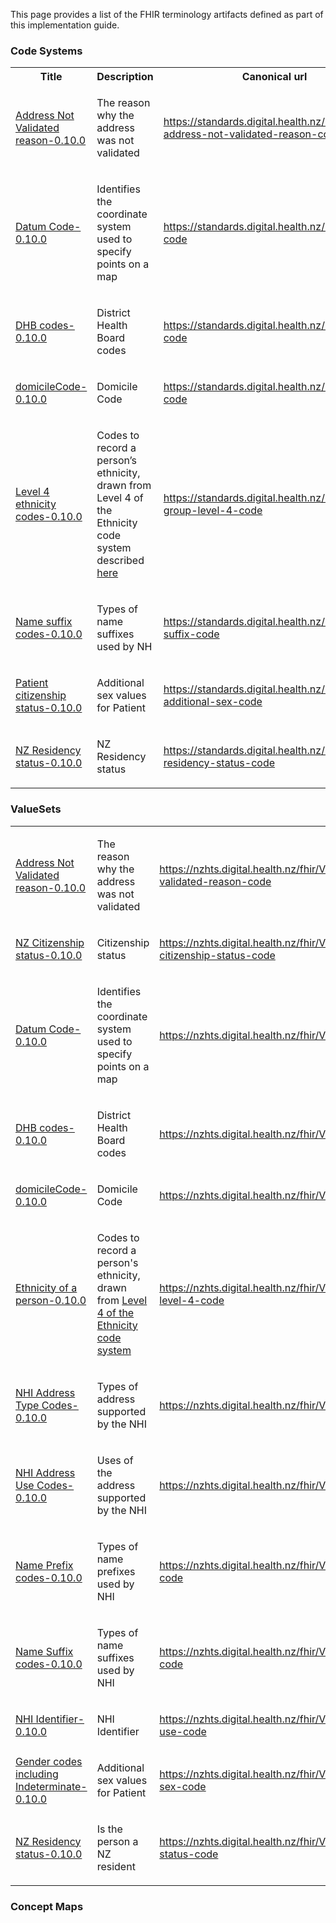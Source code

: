 This page provides a list of the FHIR terminology artifacts defined as part of this implementation guide.
<h3>Code Systems</h3>
<table class='table table-bordered table-condensed'>
<tr><th>Title</th><th>Description</th><th>Canonical url</th></tr>
<tr>
<td><a href="CodeSystem-AddressNotValidated.html">Address Not Validated reason-0.10.0</a> </td>
<td> <p>The reason why the address was not validated</p> </td>
<td> <a href="https://standards.digital.health.nz/ns/nhi-address-not-validated-reason-code">https://standards.digital.health.nz/ns/nhi-address-not-validated-reason-code</a></td>
</tr>
<tr>
<td><a href="CodeSystem-Datum.html">Datum Code-0.10.0</a> </td>
<td> <p>Identifies the coordinate system used to specify points on a map</p> </td>
<td> <a href="https://standards.digital.health.nz/ns/datum-code">https://standards.digital.health.nz/ns/datum-code</a></td>
</tr>
<tr>
<td><a href="CodeSystem-dhb-code.html">DHB codes-0.10.0</a> </td>
<td> <p>District Health Board codes</p> </td>
<td> <a href="https://standards.digital.health.nz/ns/dhb-code">https://standards.digital.health.nz/ns/dhb-code</a></td>
</tr>
<tr>
<td><a href="CodeSystem-domicile-code.html">domicileCode-0.10.0</a> </td>
<td> <p>Domicile Code</p> </td>
<td> <a href="https://standards.digital.health.nz/ns/domicile-code">https://standards.digital.health.nz/ns/domicile-code</a></td>
</tr>
<tr>
<td><a href="CodeSystem-ethnicityL4.html">Level 4 ethnicity codes-0.10.0</a> </td>
<td> <p>Codes to record a person’s ethnicity, drawn from Level 4 of the Ethnicity code system 
described <a href="http://aria.stats.govt.nz/aria/#ClassificationView:uri=http://stats.govt.nz/cms/ClassificationVersion/YVqOcFHSlguKkT17">here</a></p> </td>
<td> <a href="https://standards.digital.health.nz/ns/ethnic-group-level-4-code">https://standards.digital.health.nz/ns/ethnic-group-level-4-code</a></td>
</tr>
<tr>
<td><a href="CodeSystem-name-suffix.html">Name suffix codes-0.10.0</a> </td>
<td> <p>Types of name suffixes used by NH</p> </td>
<td> <a href="https://standards.digital.health.nz/ns/name-suffix-code">https://standards.digital.health.nz/ns/name-suffix-code</a></td>
</tr>
<tr>
<td><a href="CodeSystem-nz-additional-sex-code.html">Patient citizenship status-0.10.0</a> </td>
<td> <p>Additional sex values for Patient</p> </td>
<td> <a href="https://standards.digital.health.nz/ns/nz-additional-sex-code">https://standards.digital.health.nz/ns/nz-additional-sex-code</a></td>
</tr>
<tr>
<td><a href="CodeSystem-nz-residency-status.html">NZ Residency status-0.10.0</a> </td>
<td> <p>NZ Residency status</p> </td>
<td> <a href="https://standards.digital.health.nz/ns/nz-residency-status-code">https://standards.digital.health.nz/ns/nz-residency-status-code</a></td>
</tr>
</table>
<h3>ValueSets</h3>
<table class='table table-bordered table-condensed'>
<tr>
<td><a href="ValueSet-AddressNotValidatedReason.html">Address Not Validated reason-0.10.0</a> </td>
<td> <p>The reason why the address was not validated</p></td>
<td> <a href="https://nzhts.digital.health.nz/fhir/ValueSet/address-not-validated-reason-code">https://nzhts.digital.health.nz/fhir/ValueSet/address-not-validated-reason-code</a></td>
</tr>
<tr>
<td><a href="ValueSet-citizenship-status.html">NZ Citizenship status-0.10.0</a> </td>
<td> <p>Citizenship status</p></td>
<td> <a href="https://nzhts.digital.health.nz/fhir/ValueSet/nz-citizenship-status-code">https://nzhts.digital.health.nz/fhir/ValueSet/nz-citizenship-status-code</a></td>
</tr>
<tr>
<td><a href="ValueSet-Datum.html">Datum Code-0.10.0</a> </td>
<td> <p>Identifies the coordinate system used to specify points on a map</p></td>
<td> <a href="https://nzhts.digital.health.nz/fhir/ValueSet/datum-code">https://nzhts.digital.health.nz/fhir/ValueSet/datum-code</a></td>
</tr>
<tr>
<td><a href="ValueSet-dhb.html">DHB codes-0.10.0</a> </td>
<td> <p>District Health Board codes</p></td>
<td> <a href="https://nzhts.digital.health.nz/fhir/ValueSet/dhb-code">https://nzhts.digital.health.nz/fhir/ValueSet/dhb-code</a></td>
</tr>
<tr>
<td><a href="ValueSet-domicile-code.html">domicileCode-0.10.0</a> </td>
<td> <p>Domicile Code</p></td>
<td> <a href="https://nzhts.digital.health.nz/fhir/ValueSet/domicile-code">https://nzhts.digital.health.nz/fhir/ValueSet/domicile-code</a></td>
</tr>
<tr>
<td><a href="ValueSet-ethnicity.html">Ethnicity of a person-0.10.0</a> </td>
<td> <p>Codes to record a person&#39;s ethnicity, drawn from <a href="http://aria.stats.govt.nz/aria/#ClassificationView:uri=http://stats.govt.nz/cms/ClassificationVersion/YVqOcFHSlguKkT17">Level 4 of the Ethnicity code system</a></p></td>
<td> <a href="https://nzhts.digital.health.nz/fhir/ValueSet/ethnic-group-level-4-code">https://nzhts.digital.health.nz/fhir/ValueSet/ethnic-group-level-4-code</a></td>
</tr>
<tr>
<td><a href="ValueSet-nhi-address-type.html">NHI Address Type Codes-0.10.0</a> </td>
<td> <p>Types of address supported by the NHI</p></td>
<td> <a href="https://nzhts.digital.health.nz/fhir/ValueSet/addressType">https://nzhts.digital.health.nz/fhir/ValueSet/addressType</a></td>
</tr>
<tr>
<td><a href="ValueSet-nhi-address-use.html">NHI Address Use Codes-0.10.0</a> </td>
<td> <p>Uses of the address supported by the NHI</p></td>
<td> <a href="https://nzhts.digital.health.nz/fhir/ValueSet/nhiaddressUse">https://nzhts.digital.health.nz/fhir/ValueSet/nhiaddressUse</a></td>
</tr>
<tr>
<td><a href="ValueSet-nhi-name-prefix.html">Name Prefix codes-0.10.0</a> </td>
<td> <p>Types of name prefixes used by NHI</p></td>
<td> <a href="https://nzhts.digital.health.nz/fhir/ValueSet/name-prefix-code">https://nzhts.digital.health.nz/fhir/ValueSet/name-prefix-code</a></td>
</tr>
<tr>
<td><a href="ValueSet-nhi-name-suffix.html">Name Suffix codes-0.10.0</a> </td>
<td> <p>Types of name suffixes used by  NHI</p></td>
<td> <a href="https://nzhts.digital.health.nz/fhir/ValueSet/name-suffix-code">https://nzhts.digital.health.nz/fhir/ValueSet/name-suffix-code</a></td>
</tr>
<tr>
<td><a href="ValueSet-NhiIdentifierUse.html">NHI Identifier-0.10.0</a> </td>
<td> <p>NHI Identifier</p></td>
<td> <a href="https://nzhts.digital.health.nz/fhir/ValueSet/nhi-identifier-use-code">https://nzhts.digital.health.nz/fhir/ValueSet/nhi-identifier-use-code</a></td>
</tr>
<tr>
<td><a href="ValueSet-nz-additional-sex-code.html">Gender codes including Indeterminate-0.10.0</a> </td>
<td> <p>Additional sex values for Patient</p></td>
<td> <a href="https://nzhts.digital.health.nz/fhir/ValueSet/nz-additional-sex-code">https://nzhts.digital.health.nz/fhir/ValueSet/nz-additional-sex-code</a></td>
</tr>
<tr>
<td><a href="ValueSet-nz-residency-status.html">NZ Residency status-0.10.0</a> </td>
<td> <p>Is the person a NZ resident</p></td>
<td> <a href="https://nzhts.digital.health.nz/fhir/ValueSet/nz-residency-status-code">https://nzhts.digital.health.nz/fhir/ValueSet/nz-residency-status-code</a></td>
</tr>
</table>
<h3>Concept Maps</h3>
<table class='table table-bordered table-condensed'>
</table>